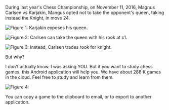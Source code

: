 During last year's Chess Championship, on November 11, 2016, Magnus Carlsen vs Karjakin, Mangus opted not to take the opponent's queen, taking instead the Knight, in move 24.

![Figure 1: Karjakin exposes his queen.](https://github.com/jj30/ChessPGNHelper/blob/master/csen_takes_k_not_q_0.png?raw=true)


![Figure 2: Carlsen can take the queen with his rook at c1.](https://github.com/jj30/ChessPGNHelper/blob/master/csen_takes_k_not_q_1.png?raw=true)


![Figure 3: Instead, Carlsen trades rook for knight.](https://github.com/jj30/ChessPGNHelper/blob/master/csen_takes_k_not_q_2.png?raw=true)

But why?

I don't actually know. I was asking YOU. But if you want to study chess games, this Android application will help you. We have about 288 K games in the cloud. Feel free to study and learn from them.


![Figure 4:](https://github.com/jj30/ChessPGNHelper/blob/master/clipboard.png?raw=true)

You can copy a game to the clipboard to email, or to export to another application.

